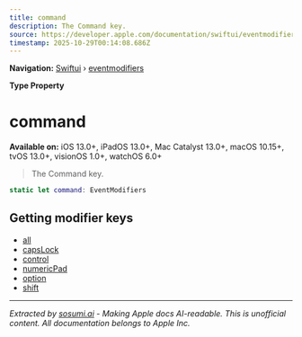 ```yaml
---
title: command
description: The Command key.
source: https://developer.apple.com/documentation/swiftui/eventmodifiers/command
timestamp: 2025-10-29T00:14:08.686Z
---
```


**Navigation:** [Swiftui](/documentation/swiftui) › [eventmodifiers](/documentation/swiftui/eventmodifiers)

**Type Property**

# command

**Available on:** iOS 13.0+, iPadOS 13.0+, Mac Catalyst 13.0+, macOS 10.15+, tvOS 13.0+, visionOS 1.0+, watchOS 6.0+

> The Command key.

```swift
static let command: EventModifiers
```

## Getting modifier keys

- [all](/documentation/swiftui/eventmodifiers/all)
- [capsLock](/documentation/swiftui/eventmodifiers/capslock)
- [control](/documentation/swiftui/eventmodifiers/control)
- [numericPad](/documentation/swiftui/eventmodifiers/numericpad)
- [option](/documentation/swiftui/eventmodifiers/option)
- [shift](/documentation/swiftui/eventmodifiers/shift)

---

*Extracted by [sosumi.ai](https://sosumi.ai) - Making Apple docs AI-readable.*
*This is unofficial content. All documentation belongs to Apple Inc.*
